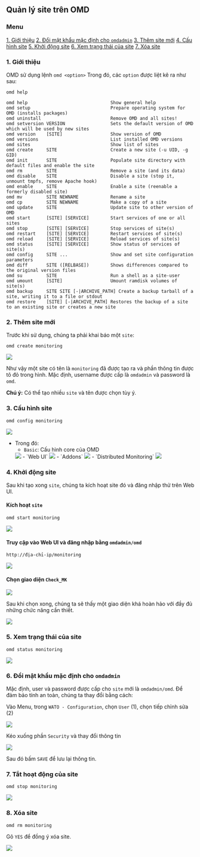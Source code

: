 ## Quản lý site trên OMD

### Menu

[1. Giới thiệu](#1)
[2. Đổi mật khẩu mặc định cho `omdadmin`](#2)
[3. Thêm site mới](#3)
[4. Cấu hình site](#4)
[5. Khởi động site](#5)
[6. Xem trạng thái của site](#6)
[7. Xóa site](#7)

<a name="1" ></a>
### 1. Giới thiệu

OMD sử dụng lệnh `omd <option>`
Trong đó, các `option` được liệt kê ra như sau:

```
omd help
```

```
omd help                               Show general help
omd setup                              Prepare operating system for OMD (installs packages)
omd uninstall                          Remove OMD and all sites!
omd setversion VERSION                 Sets the default version of OMD which will be used by new sites
omd version    [SITE]                  Show version of OMD
omd versions                           List installed OMD versions
omd sites                              Show list of sites
omd create     SITE                    Create a new site (-u UID, -g GID)
omd init       SITE                    Populate site directory with default files and enable the site
omd rm         SITE                    Remove a site (and its data)
omd disable    SITE                    Disable a site (stop it, unmount tmpfs, remove Apache hook)
omd enable     SITE                    Enable a site (reenable a formerly disabled site)
omd mv         SITE NEWNAME            Rename a site
omd cp         SITE NEWNAME            Make a copy of a site
omd update     SITE                    Update site to other version of OMD
omd start      [SITE] [SERVICE]        Start services of one or all sites
omd stop       [SITE] [SERVICE]        Stop services of site(s)
omd restart    [SITE] [SERVICE]        Restart services of site(s)
omd reload     [SITE] [SERVICE]        Reload services of site(s)
omd status     [SITE] [SERVICE]        Show status of services of site(s)
omd config     SITE ...                Show and set site configuration parameters
omd diff       SITE ([RELBASE])        Shows differences compared to the original version files
omd su         SITE                    Run a shell as a site-user
omd umount     [SITE]                  Umount ramdisk volumes of site(s)
omd backup     SITE SITE [-|ARCHIVE_PATH] Create a backup tarball of a site, writing it to a file or stdout
omd restore    [SITE] [-|ARCHIVE_PATH] Restores the backup of a site to an existing site or creates a new site
```
<a name="2" ></a>
### 2. Thêm site mới

Trước khi sử dụng, chúng ta phải khai báo một `site`:

```
omd create monitoring
```

<img src="../images/3.info-site.png" />

Như vậy một site có tên là `monitoring` đã được tạo ra và phần thông tin được tô đỏ trong hình. Mặc định, username được cấp là `omdadmin` và password là `omd`.

**Chú ý:** Có thể tạo nhiều `site` và tên được chọn tùy ý.

<a name="3" ></a>
### 3. Cấu hình site

```
omd config monitoring
```

<img src="../images/22-site-config-1.png" />

- Trong đó:
	- `Basic`: Cấu hình core của OMD
	<img src="../images/22-site-config-basic.png" />
	- `Web UI`
	<img src="../images/22-site-config-gui.png" />
	- `Addons`
	<img src="../images/22-site-config-addons.png" />
	- `Distributed Monitoring`
	<img src="../images/22-site-config-dm.png" />

<a name="4" ></a>
### 4. Khởi động site

Sau khi tạo xong `site`, chúng ta kích hoạt site đó và đăng nhập thử trên Web UI.

#### Kích hoạt `site`
    
```
omd start monitoring
```

<img src="../images/4.active-site.png" />

#### Truy cập vào Web UI và đăng nhập bằng `omdadmin/omd`
   
```
http://địa-chỉ-ip/monitoring
```

<img src="../images/5.webui1.png" />
   
#### Chọn giao diện `Check_MK`
   
<img src="../images/6.webui2-checkmk.png" />

Sau khi chọn xong, chúng ta sẽ thấy một giao diện khá hoàn hảo với đầy đủ những chức năng cần thiết.

<img src="../images/7.webui-main.png" />

<a name="5" ></a>
### 5. Xem trạng thái của site

```
omd status monitoring
```

<img src="../images/22-site-status.png" />


<a name="6" ></a>
### 6. Đổi mật khẩu mặc định cho `omdadmin`

Mặc định, user và password được cấp cho `site` mới là `omdadmin/omd`. Để đảm bảo tính an toàn, chúng ta thay đổi bằng cách:

Vào Menu, trong `WATO - Configuration`, chọn `User` (1), chọn tiếp chỉnh sửa (2)

<img src="../images/8.paas1.png" />

Kéo xuống phần `Security` và thay đổi thông tin

<img src="../images/8.paas2.png" />

Sau đó bấm `SAVE` để lưu lại thông tin.

<a name="7" ></a>
### 7. Tắt hoạt động của site

```
omd stop monitoring
```

<img src="../images/22-site-stop.png" />

<a name="8" ></a>
### 8. Xóa site

```
omd rm monitoring
```

Gõ `YES` để đồng ý xóa site.

<img src="../images/22-site-remove.png" />